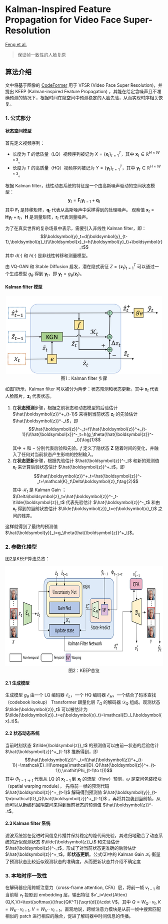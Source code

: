 Kalman-Inspired Feature Propagation for Video Face Super-Resolution
=====
[Feng et al.](https://arxiv.org/abs/2408.05205#)

> 保证帧一致性的人脸复原

## 算法介绍
文中将基于图像的 [CodeFormer](https://arxiv.org/abs/2206.11253) 用于 VFSR (Video Face Super Resolution)，并提出 KEEP (Kalman-inspired Feature Propagation) ，其能在给定含噪声且不准确预测的情况下，根据时间在隐空间中预测稳定的人脸先验，从而实现时序相关恢复。
### 1. 公式部分
#### 状态空间模型
首先定义视频序列：
- 长度为 $T$ 的低质量（LQ）视频序列被记为 $X=\{{\boldsymbol{x}_t}\}^T_{t=1}$，其中 $\boldsymbol{x}_t\in\mathbb{R}^{H\times W\times 3}$。
- 长度为 $T$ 的高质量（HQ）视频序列被记为 $Y=\{{\boldsymbol{y}_t}\}^T_{t=1}$，其中 $\boldsymbol{y}_t\in\mathbb{R}^{H\times W\times 3}$。

根据 Kalman filter，线性动态系统的特征是一个由高斯噪声驱动的空间状态模型：$$\boldsymbol{y}_t=\boldsymbol{F}_t\boldsymbol{y}_{t-1}+\boldsymbol{q}_t$$ 其中 $\boldsymbol{F}_t$ 是转移矩阵，$\boldsymbol{q}_t$ 代表从高斯噪声中采样得到的处理噪声。
观察值 $\boldsymbol{x}_t=\boldsymbol{H}\boldsymbol{y}_t+\boldsymbol{r}_t$，$\boldsymbol{H}$ 是测量矩阵，$\boldsymbol{r}_t$ 代表测量噪声。

为了在真实世界的复杂场景中表示，需要引入非线性 Kalman filter，即：$$\boldsymbol{y}_t=d(\boldsymbol{y}_{t-1},\boldsymbol{q}_t)\\\boldsymbol{x}_t=h(\boldsymbol{y}_t)+\boldsymbol{r}_t$$   其中 $d(\cdot)$ 和 $h(\cdot)$ 是非线性转移和测量模型。

由 VQ-GAN 和 Stable Diffusion 启发，潜在隐式表征 $Z=\{{\boldsymbol{z}_t}\}^T_{t=1}$ 可以通过一个生成模型 $g_\theta$ 得到 $\boldsymbol{y}_t$，即 $\boldsymbol{y}_t=g_\theta(\boldsymbol{z}_t)$。

#### Kalman filter 模型
<div align="center">
<img src="/Essay%20Note/images/KEEP_Kalman_filter.jpg" width=500 height=250 />
<br>图1：Kalman filter 步骤
</div>

如图1所示，Kalman filter 可以被分为两步：状态预测和状态更新。其中 $\boldsymbol{x}_t$ 代表人脸图片，$\boldsymbol{z}_t$ 代表状态。

1. 在**状态预测**步骤，根据之前状态和动态模型的后验估计 $\hat{\boldsymbol{z}}^+_{t-1}$ 来得到当前状态 $\boldsymbol{z}_t$ 的先验估计 $\hat{\boldsymbol{z}}^-_t$，即 $$\hat{\boldsymbol{z}}^-_t=f(\hat{\boldsymbol{z}}^+_{t-1})\\\hat{\boldsymbol{x}}^-_t=h(g_\theta(\hat{\boldsymbol{z}}^-_t))\tag{1}$$ 其中 $+$ 和 $-$ 分别代表后验和先验。$f$ 定义了隐状态 $\boldsymbol{Z}$ 随着时间的变化，并融入了任何对当前状态产生影响的控制输入。
2. 在**状态更新**步骤，根据先验估计 $\hat{\boldsymbol{z}}^-_t$ 和新的观测值 $\boldsymbol{x}_t$ 来计算后验状态估计 $\hat{\boldsymbol{z}}^+_t$，即 $$\hat{\boldsymbol{z}}^+_t=\hat{\boldsymbol{z}}^-_t+\mathcal{K}_t\Delta\boldsymbol{z}_t\tag{2}$$ 其中 $\mathcal{K}_t$ 是 Kalman Gain ；$\Delta\boldsymbol{z}_t=\hat{\boldsymbol{z}}^-_t-\tilde{\boldsymbol{z}}_t$ 代表先验估计 $\hat{\boldsymbol{z}}^-_t$ 和由 $\boldsymbol{x}_t$ 得到的当前状态估计 $\tilde{\boldsymbol{z}}_t=e(\boldsymbol{x}_t)$ 之间的残差。

这样就得到了最终的预测值 $\hat{\boldsymbol{y}}_t=g_\theta(\hat{\boldsymbol{z}}^+_t)$。

### 2. 参数化模型
图2是KEEP算法总览：
<div align="center">
<img src="/Essay%20Note/images/KEEP_overview.jpg" width=800 height=320 />
<br>图2：KEEP总览
</div>

#### 2.1 生成模型
生成模型 $g_\theta$ 由一个 LQ 编码器 $\mathcal{E}_L$，一个 HQ 编码器 $\mathcal{E}_H$，一个结合了码本查找（codebook lookup） Transformer 跟量化层 $T_Q$ 的解码器 $\mathcal{D}_Q$ 组成。观测状态 $\tilde{\boldsymbol{z}}_t$ 可以被估计为 $\tilde{\boldsymbol{z}}_t=e(\boldsymbol{x}_t)=\mathcal{E}_L(\boldsymbol{x}_t)$。

#### 2.2 状态动态系统
当前时刻状态 $\tilde{\boldsymbol{z}}_t$ 的预测值可以由前一状态的后验估计 $\hat{\boldsymbol{z}}^+_{t-1}$ 推断得到，即 $$\hat{\boldsymbol{z}}^-_t=f(\hat{\boldsymbol{z}}^+_{t-1})=\mathcal{E}_H(\omega(\mathcal{D}_Q(\hat{\boldsymbol{z}}^+_{t-1}),\mathit\Phi_{t-1\to t}))$$ 其中 $\mathit\Phi_{t-1\to t}$ 代表从 LQ 的 $\boldsymbol{x}_{t-1}$ 到 $\boldsymbol{x}_{t}$ 的流型（flow）预测，$\omega$ 是空间包装模块（spatial warping module）。
先将前一帧的预测代码 $\hat{\boldsymbol{z}}^+_{t-1}$ 解码得到预测值 $\hat{\boldsymbol{y}}_{t-1}=\mathcal{D}_Q(\hat{\boldsymbol{z}}^+_{t-1})$ ，再将其包装到当前帧，从而可以从新编码回阴空间来得到当前状态的预测值 $\hat{\boldsymbol{z}}^-_t$。

#### 2.3 Kalman filter 系统
滤波系统旨在促进时间信息传播并保持稳定的隐代码先验，其递归地融合了动态系统的近似观测状态 $\tilde{\boldsymbol{z}}_t$ 和先验估计 $\hat{\boldsymbol{z}}^-_t$，形成了对当前状态更准确的后验估计 $\hat{\boldsymbol{z}}^+_t$，即**状态更新**。公式(2)中的 Kalman Gain $\mathcal{K}_t$ 衡量了预测状态比较近似观测状态的准确度，从而更新状态并介绍不确定度

### 3. 本地时序一致性
在解码器应用跨帧注意力（cross-frame attention, CFA）层，将前一帧 $v_{t-1}$ 和当前帧 $v_t$ 投影到 embedding 层，输出特征 $v'_i=\text{Atten}(Q,K,V)=\text{softmax}(\frac{QK^T}{\sqrt{d}})\cdot V$，其中 $Q=W_Q\cdot v_t,\; K=W_K\cdot v_{t-1},\; V=W_V\cdot v_{t-1}$。直观地说，跨帧注意力模块是从前一帧中搜索匹配相似的 patch 进行相应的融合，促进了解码器中时间信息的传播。
















